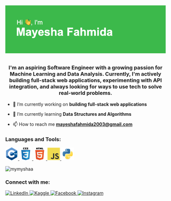<h1> 
<p align="center">
  <img src="./header.png" alt="Mayesha Fahmida" width="800"/>
</p> </h1>


<h3 align="center">I'm an aspiring Software Engineer with a growing passion for Machine Learning and Data Analysis. Currently, I'm actively building full-stack web applications, experimenting with API integration, and always looking for ways to use tech to solve real-world problems.</h3>                        

- 🔭 I’m currently working on **building full-stack web applications**

- 🌱 I’m currently learning **Data Structures and Algorithms**
- 📫 How to reach me **mayeshafahmida2003@gmail.com**



<h3 align="left">Languages and Tools:</h3>
<p align="left"> <a href="https://www.w3schools.com/cpp/" target="_blank" rel="noreferrer"> <img src="https://raw.githubusercontent.com/devicons/devicon/master/icons/cplusplus/cplusplus-original.svg" alt="cplusplus" width="40" height="40"/> </a> <a href="https://www.w3schools.com/css/" target="_blank" rel="noreferrer"> <img src="https://raw.githubusercontent.com/devicons/devicon/master/icons/css3/css3-original-wordmark.svg" alt="css3" width="40" height="40"/> </a> <a href="https://www.w3.org/html/" target="_blank" rel="noreferrer"> <img src="https://raw.githubusercontent.com/devicons/devicon/master/icons/html5/html5-original-wordmark.svg" alt="html5" width="40" height="40"/> </a> <a href="https://developer.mozilla.org/en-US/docs/Web/JavaScript" target="_blank" rel="noreferrer"> <img src="https://raw.githubusercontent.com/devicons/devicon/master/icons/javascript/javascript-original.svg" alt="javascript" width="40" height="40"/> </a> <a href="https://www.python.org" target="_blank" rel="noreferrer"> <img src="https://raw.githubusercontent.com/devicons/devicon/master/icons/python/python-original.svg" alt="python" width="40" height="40"/> </a> </p>




<p><img align="center" src="https://github-readme-stats.vercel.app/api/top-langs?username=mymyshaa&show_icons=true&locale=en&layout=compact" alt="mymyshaa" /></p>



<h3 align="left">Connect with me:</h3>
<p align="left">
  <!-- LinkedIn -->
  <a href="https://www.linkedin.com/in/mfahmida" target="_blank">
    <img src="https://raw.githubusercontent.com/rahuldkjain/github-profile-readme-generator/master/src/images/icons/Social/linked-in-alt.svg" alt="LinkedIn" height="30" width="40" style="border: none;" />
  </a>

  <!-- Kaggle -->
  <a href="https://www.kaggle.com/mayeshafahmida" target="_blank">
    <img src="https://raw.githubusercontent.com/rahuldkjain/github-profile-readme-generator/master/src/images/icons/Social/kaggle.svg" alt="Kaggle" height="30" width="40" style="border: none;" />
  </a>

  <!-- Facebook -->
  <a href="https://www.facebook.com/share/1BfrB569VM/?mibextid=wwXIfr" target="_blank">
    <img src="https://raw.githubusercontent.com/rahuldkjain/github-profile-readme-generator/master/src/images/icons/Social/facebook.svg" alt="Facebook" height="30" width="40" style="border: none;" />
  </a>

  <!-- Instagram -->
  <a href="https://www.instagram.com/ninja_shishumaru?igsh=cHVpazIxOHNkZmIw&utm_source=qr" target="_blank">
    <img src="https://raw.githubusercontent.com/rahuldkjain/github-profile-readme-generator/master/src/images/icons/Social/instagram.svg" alt="Instagram" height="30" width="40" style="border: none;" />
  </a>
</p>
